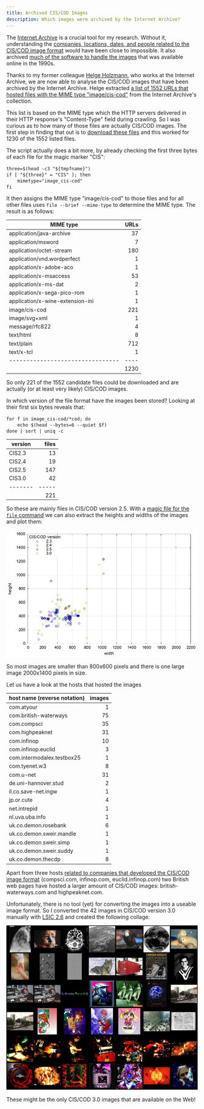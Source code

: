 ```yaml
---
title: Archived CIS/COD Images
description: Which images were archived by the Internet Archive?
---
```


The [Internet Archive](https://archive.org/) is a crucial tool for my
research. Without it, understanding the [companies, locations, dates,
and people related to the CIS/COD image
format](/2025/07/02/companies-locations-dates-and-people.html) would
have been close to impossible. It also archived [much of the software
to handle the images](/documentation.html#software) that was available
online in the 1990s.

Thanks to my former colleague [Helge
Holzmann](https://www.helgeholzmann.de/), who works at the Internet
Archive, we are now able to analyse the CIS/COD images that have been
archived by the Internet Archive. Helge extracted [a list of 1552 URLs
that hosted files with the MIME type
"image/cis-cod"](/data/GWB-20240822201647_image-cis-cod.cdx) from the
Internet Archive's collection.

This list is based on the MIME type which the HTTP servers delivered
in their HTTP response's "Content-Type" field during crawling. So I
was curious as to how many of those files are actually CIS/COD images.
The first step in finding that out is to [download these
files](/src/get_files_from_ia.sh) and this worked for 1230 of the 1552
listed files.

The script actually does a bit more, by already checking the first
three bytes of each file for the magic marker "CIS":

```shell
three=$(head -c3 "${tmpfname}")
if [ "${three}" = "CIS" ]; then
    mimetype="image_cis-cod"
fi
```
It then assigns the MIME type "image/cis-cod" to those files and for
all other files uses `file --brief --mime-type` to determine the MIME
type. The result is as follows:

| MIME type                        | URLs |
| -------------------------------- | ---: |
| application/java-archive         |   37 |
| application/msword               |    7 |
| application/octet-stream         |  180 |
| application/vnd.wordperfect      |    1 |
| application/x-adobe-aco          |    1 |
| application/x-msaccess           |   53 |
| application/x-ms-dat             |    2 |
| application/x-sega-pico-rom      |    1 |
| application/x-wine-extension-ini |    1 |
| image/cis-cod                    |  221 |
| image/svg+xml                    |    1 |
| message/rfc822                   |    4 |
| text/html                        |    8 |
| text/plain                       |  712 |
| text/x-tcl                       |    1 |
| -------------------------------- | ---- |
|                                  | 1230 |

So only 221 of the 1552 candidate files could be downloaded and are
actually (or at least very likely) CIS/COD images.

In which version of the file format have the images been stored?
Looking at their first six bytes reveals that:

```shell
for f in image_cis-cod/*cod; do
    echo $(head --bytes=6 --quiet $f)
done | sort | uniq -c
```

| version | files |
| ------- | ----: |
| CIS2.3  |    13 |
| CIS2.4  |    19 |
| CIS2.5  |   147 |
| CIS3.0  |    42 |
| ------- | ----- |
|         |   221 |

So these are mainly files in CIS/COD version 2.5. With a [magic file
for the `file` command](/resources/magic) we can also extract the
heights and widths of the images and plot them:

![Widths and heights of CIS/COD images](/img/ia_cod_sizes.png)

So most images are smaller than 800x600 pixels and there is one large
image 2000x1400 pixels in size.

Let us have a look at the hosts that hosted the images

| host name (reverse notation) | images |
| ---------------------------- | -----: |
| com.atyour                   |      1 |
| com.british-waterways        |     75 |
| com.compsci                  |     35 |
| com.highpeaknet              |     31 |
| com.infinop                  |     10 |
| com.infinop.euclid           |      3 |
| com.intermodalex.testbox25   |      1 |
| com.tyenet.w3                |      8 |
| com.u-net                    |     31 |
| de.uni-hannover.stud         |      2 |
| il.co.save-net.ingw          |      1 |
| jp.or.cute                   |      4 |
| net.intrepid                 |      1 |
| nl.uva.uba.info              |      1 |
| uk.co.demon.rosebank         |      6 |
| uk.co.demon.sweir.mandle     |      1 |
| uk.co.demon.sweir.simp       |      1 |
| uk.co.demon.sweir.suddy      |      1 |
| uk.co.demon.thecdp           |      8 |

Apart from three hosts [related to companies that developed the
CIS/COD image
format](/2025/07/02/companies-locations-dates-and-people.html)
(compsci.com, infinop.com, euclid.infinop.com) two British web pages
have hosted a larger amount of CIS/COD images: british-waterways.com
and highpeaknet.com.

Unfortunately, there is no tool (yet) for converting the images into a
useable image format. So I converted the 42 images in CIS/COD
version 3.0 manually with [LSIC 2.6](/documentation.html#software) and
created the following collage:

<img usemap="#out" src="/img/ia_cod30_collage.jpg" style="border: 0;" alt="A collage of 42 CIS/COD images found on the Web" />
<map id="out" name="out">
  <area href="http://web.archive.org/web/19970406052226/http://atyour.com:80/cc/light/latcxr.cod" shape="rect" coords="0,0,103,103" alt="" />
  <area href="http://web.archive.org/web/19971108045615/http://www.infinop.com:80/fhtml/boy.cod" shape="rect" coords="104,0,207,103" alt="" />
  <area href="http://web.archive.org/web/19980612221709/http://www.infinop.com:80/fhtml/ct.cod" shape="rect" coords="208,0,311,103" alt="" />
  <area href="http://web.archive.org/web/19980612221813/http://www.infinop.com:80/fhtml/d2.cod" shape="rect" coords="312,0,415,103" alt="" />
  <area href="http://web.archive.org/web/19971108045657/http://www.infinop.com:80/fhtml/eagle.cod" shape="rect" coords="416,0,519,103" alt="" />
  <area href="http://web.archive.org/web/19980612221834/http://www.infinop.com:80/fhtml/etot.cod" shape="rect" coords="520,0,623,103" alt="" />
  <area href="http://web.archive.org/web/19971108045739/http://www.infinop.com:80/fhtml/fox.cod" shape="rect" coords="624,0,727,103" alt="" />
  <area href="http://web.archive.org/web/19971108045636/http://www.infinop.com:80/fhtml/hands.cod" shape="rect" coords="0,104,103,207" alt="" />
  <area href="http://web.archive.org/web/19980612221731/http://www.infinop.com:80/fhtml/plane.cod" shape="rect" coords="104,104,207,207" alt="" />
  <area href="http://web.archive.org/web/19980612221752/http://www.infinop.com:80/fhtml/segy.cod" shape="rect" coords="208,104,311,207" alt="" />
  <area href="http://web.archive.org/web/19971108045718/http://www.infinop.com:80/fhtml/wolf.cod" shape="rect" coords="312,104,415,207" alt="" />
  <area href="http://web.archive.org/web/19980623112944/http://www.intermodalex.com:80/testbox25.cod" shape="rect" coords="416,104,519,207" alt="" />
  <area href="http://web.archive.org/web/20030226011635/http://w3.tyenet.com:80/mbabcock/images/canyon.cod" shape="rect" coords="520,104,623,207" alt="" />
  <area href="http://web.archive.org/web/20021226002933/http://w3.tyenet.com:80/mbabcock/images/gradpic.cod" shape="rect" coords="624,104,727,207" alt="" />
  <area href="http://web.archive.org/web/20021226005016/http://w3.tyenet.com:80/mbabcock/images/mebig.cod" shape="rect" coords="0,208,103,311" alt="" />
  <area href="http://web.archive.org/web/20021226003635/http://w3.tyenet.com:80/mbabcock/images/me.cod" shape="rect" coords="104,208,207,311" alt="" />
  <area href="http://web.archive.org/web/20021221074015/http://w3.tyenet.com:80/mbabcock/images/mikebanner.cod" shape="rect" coords="208,208,311,311" alt="" />
  <area href="http://web.archive.org/web/20021225233701/http://w3.tyenet.com:80/mbabcock/images/myHEATchar.cod" shape="rect" coords="312,208,415,311" alt="" />
  <area href="http://web.archive.org/web/20030226013524/http://w3.tyenet.com:80/mbabcock/images/soulbait.cod" shape="rect" coords="416,208,519,311" alt="" />
  <area href="http://web.archive.org/web/20021221074434/http://w3.tyenet.com:80/mbabcock/images/world.cod" shape="rect" coords="520,208,623,311" alt="" />
  <area href="http://web.archive.org/web/19970817134557/http://www.stud.uni-hannover.de:80/~hemmerli/aegi3.cod" shape="rect" coords="624,208,727,311" alt="" />
  <area href="http://web.archive.org/web/19970818002356/http://www.stud.uni-hannover.de:80/user/77440/aegi3.cod" shape="rect" coords="0,312,103,415" alt="" />
  <area href="http://web.archive.org/web/19970612165625/http://www.cute.or.jp:80/~makuchan/images/rura/congrat.cod" shape="rect" coords="104,312,207,415" alt="" />
  <area href="http://web.archive.org/web/19971110193242/http://www.cute.or.jp:80/~makuchan/images/rura/lkl.cod" shape="rect" coords="208,312,311,415" alt="" />
  <area href="http://web.archive.org/web/19971110193432/http://www.cute.or.jp:80/~makuchan/images/rura/seago.cod" shape="rect" coords="312,312,415,415" alt="" />
  <area href="http://web.archive.org/web/19980527024752/http://www.cute.or.jp:80/~makuchan/maku/svmulc_lf.cod" shape="rect" coords="416,312,519,415" alt="" />
  <area href="http://web.archive.org/web/20000819134056/http://www.intrepid.net:80/~hollyoak/winter.cod" shape="rect" coords="520,312,623,415" alt="" />
  <area href="http://web.archive.org/web/19971111235412/http://info.uba.uva.nl:80/nl/collecties/rosenthaliana/menasseh/gif/exodus2000.cod" shape="rect" coords="624,312,727,415" alt="" />
  <area href="http://web.archive.org/web/19971120014803/http://www.rosebank.demon.co.uk:80/stone/fugazi/cod/fgzi_dor1.cod" shape="rect" coords="0,416,103,519" alt="" />
  <area href="http://web.archive.org/web/19971120014824/http://www.rosebank.demon.co.uk:80/stone/fugazi/cod/fgzi_ham2.cod" shape="rect" coords="104,416,207,519" alt="" />
  <area href="http://web.archive.org/web/19971120014845/http://www.rosebank.demon.co.uk:80/stone/fugazi/cod/fgzi_ham3.cod" shape="rect" coords="208,416,311,519" alt="" />
  <area href="http://web.archive.org/web/19971120014856/http://www.rosebank.demon.co.uk:80/stone/fugazi/cod/fgzi_ham4.cod" shape="rect" coords="312,416,415,519" alt="" />
  <area href="http://web.archive.org/web/19971120014910/http://www.rosebank.demon.co.uk:80/stone/fugazi/cod/fgzi_ham5.cod" shape="rect" coords="416,416,519,519" alt="" />
  <area href="http://web.archive.org/web/19971120014931/http://www.rosebank.demon.co.uk:80/stone/fugazi/cod/fgzi_ham7.cod" shape="rect" coords="520,416,623,519" alt="" />
  <area href="http://web.archive.org/web/19970410052732/http://www.thecdp.demon.co.uk:80/images/flamer.cod" shape="rect" coords="624,416,727,519" alt="" />
  <area href="http://web.archive.org/web/19970410052043/http://www.thecdp.demon.co.uk:80/images/frontfin.cod" shape="rect" coords="0,520,103,623" alt="" />
  <area href="http://web.archive.org/web/19970410052755/http://www.thecdp.demon.co.uk:80/images/log.cod" shape="rect" coords="104,520,207,623" alt="" />
  <area href="http://web.archive.org/web/19970410052206/http://www.thecdp.demon.co.uk:80/images/markgen.cod" shape="rect" coords="208,520,311,623" alt="" />
  <area href="http://web.archive.org/web/19970410052839/http://www.thecdp.demon.co.uk:80/images/pag3.cod" shape="rect" coords="312,520,415,623" alt="" />
  <area href="http://web.archive.org/web/19970410052927/http://www.thecdp.demon.co.uk:80/images/page4.cod" shape="rect" coords="416,520,519,623" alt="" />
  <area href="http://web.archive.org/web/19970410053050/http://www.thecdp.demon.co.uk:80/images/sweet.cod" shape="rect" coords="520,520,623,623" alt="" />
  <area href="http://web.archive.org/web/19970410052644/http://www.thecdp.demon.co.uk:80/images/trev.cod" shape="rect" coords="624,520,727,623" alt="" />
</map>

These might be the only CIS/COD 3.0 images that are available on the
Web!
